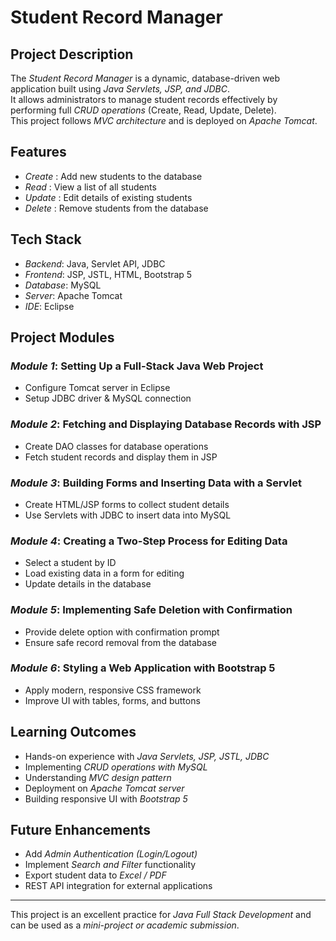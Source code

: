 #  Student Record Manager

##  Project Description
The *Student Record Manager* is a dynamic, database-driven web application built using *Java Servlets, JSP, and JDBC*.  
It allows administrators to manage student records effectively by performing full *CRUD operations* (Create, Read, Update, Delete).  
This project follows *MVC architecture* and is deployed on *Apache Tomcat*.

##  Features
- *Create*  : Add new students to the database  
- *Read*  : View a list of all students  
- *Update*  : Edit details of existing students  
- *Delete*  : Remove students from the database  

##  Tech Stack
- *Backend*: Java, Servlet API, JDBC  
- *Frontend*: JSP, JSTL, HTML, Bootstrap 5  
- *Database*: MySQL  
- *Server*: Apache Tomcat  
- *IDE*: Eclipse  

##  Project Modules
### *Module 1*: Setting Up a Full-Stack Java Web Project  
- Configure Tomcat server in Eclipse  
- Setup JDBC driver & MySQL connection  

### *Module 2*: Fetching and Displaying Database Records with JSP  
- Create DAO classes for database operations  
- Fetch student records and display them in JSP  

### *Module 3*: Building Forms and Inserting Data with a Servlet  
- Create HTML/JSP forms to collect student details  
- Use Servlets with JDBC to insert data into MySQL  

### *Module 4*: Creating a Two-Step Process for Editing Data  
- Select a student by ID  
- Load existing data in a form for editing  
- Update details in the database  

### *Module 5*: Implementing Safe Deletion with Confirmation  
- Provide delete option with confirmation prompt  
- Ensure safe record removal from the database  

### *Module 6*: Styling a Web Application with Bootstrap 5  
- Apply modern, responsive CSS framework  
- Improve UI with tables, forms, and buttons  

##  Learning Outcomes
- Hands-on experience with *Java Servlets, JSP, JSTL, JDBC*  
- Implementing *CRUD operations with MySQL*  
- Understanding *MVC design pattern*  
- Deployment on *Apache Tomcat server*  
- Building responsive UI with *Bootstrap 5*  

##  Future Enhancements
- Add *Admin Authentication (Login/Logout)*  
- Implement *Search and Filter* functionality  
- Export student data to *Excel / PDF*  
- REST API integration for external applications  

---

 This project is an excellent practice for *Java Full Stack Development* and can be used as a *mini-project or academic submission*.
